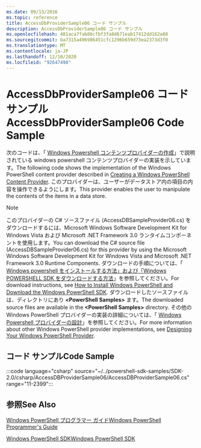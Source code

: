 ```yaml
---
ms.date: 09/13/2016
ms.topic: reference
title: AccessDbProviderSample06 コード サンプル
description: AccessDbProviderSample06 コード サンプル
ms.openlocfilehash: 401aca7fab86cfbf3fa8d671eab17412dd162a88
ms.sourcegitcommit: ba7315a496986451cfc1296b659d73ea2373d3f0
ms.translationtype: MT
ms.contentlocale: ja-JP
ms.lasthandoff: 12/10/2020
ms.locfileid: "92647498"
---
```

# <a name="accessdbprovidersample06-code-sample"></a><span data-ttu-id="56178-103">AccessDbProviderSample06 コード サンプル</span><span class="sxs-lookup"><span data-stu-id="56178-103">AccessDbProviderSample06 Code Sample</span></span>

<span data-ttu-id="56178-104">次のコードは、「 [Windows Powershell コンテンツプロバイダーの作成](./creating-a-windows-powershell-content-provider.md)」で説明されている windows powershell コンテンツプロバイダーの実装を示しています。</span><span class="sxs-lookup"><span data-stu-id="56178-104">The following code shows the implementation of the Windows PowerShell content provider described in [Creating a Windows PowerShell Content Provider](./creating-a-windows-powershell-content-provider.md).</span></span>
<span data-ttu-id="56178-105">このプロバイダーは、ユーザーがデータストア内の項目の内容を操作できるようにします。</span><span class="sxs-lookup"><span data-stu-id="56178-105">This provider enables the user to manipulate the contents of the items in a data store.</span></span>

> [!NOTE]
> <span data-ttu-id="56178-106">このプロバイダーの C# ソースファイル (AccessDBSampleProvider06.cs) をダウンロードするには、Microsoft Windows Software Development Kit for Windows Vista および Microsoft .NET Framework 3.0 ランタイムコンポーネントを使用します。</span><span class="sxs-lookup"><span data-stu-id="56178-106">You can download the C# source file (AccessDBSampleProvider06.cs) for this provider by using the Microsoft Windows Software Development Kit for Windows Vista and Microsoft .NET Framework 3.0 Runtime Components.</span></span> <span data-ttu-id="56178-107">ダウンロードの手順については、「 [Windows powershell をインストールする方法」および「Windows POWERSHELL SDK をダウンロードする方法](/powershell/scripting/developer/installing-the-windows-powershell-sdk)」を参照してください。</span><span class="sxs-lookup"><span data-stu-id="56178-107">For download instructions, see [How to Install Windows PowerShell and Download the Windows PowerShell SDK](/powershell/scripting/developer/installing-the-windows-powershell-sdk).</span></span>
> <span data-ttu-id="56178-108">ダウンロードしたソースファイルは、ディレクトリにあり **\<PowerShell Samples>** ます。</span><span class="sxs-lookup"><span data-stu-id="56178-108">The downloaded source files are available in the **\<PowerShell Samples>** directory.</span></span> <span data-ttu-id="56178-109">その他の Windows PowerShell プロバイダーの実装の詳細については、「 [Windows Powershell プロバイダーの設計](./designing-your-windows-powershell-provider.md)」を参照してください。</span><span class="sxs-lookup"><span data-stu-id="56178-109">For more information about other Windows PowerShell provider implementations, see [Designing Your Windows PowerShell Provider](./designing-your-windows-powershell-provider.md).</span></span>

## <a name="code-sample"></a><span data-ttu-id="56178-110">コード サンプル</span><span class="sxs-lookup"><span data-stu-id="56178-110">Code Sample</span></span>

:::code language="csharp" source="~/../powershell-sdk-samples/SDK-2.0/csharp/AccessDBProviderSample06/AccessDBProviderSample06.cs" range="11-2399":::

## <a name="see-also"></a><span data-ttu-id="56178-111">参照</span><span class="sxs-lookup"><span data-stu-id="56178-111">See Also</span></span>

[<span data-ttu-id="56178-112">Windows PowerShell プログラマー ガイド</span><span class="sxs-lookup"><span data-stu-id="56178-112">Windows PowerShell Programmer's Guide</span></span>](./windows-powershell-programmer-s-guide.md)

[<span data-ttu-id="56178-113">Windows PowerShell SDK</span><span class="sxs-lookup"><span data-stu-id="56178-113">Windows PowerShell SDK</span></span>](../windows-powershell-reference.md)
